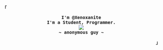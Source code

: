 <div align="justify">
<p align="left"><strong><samp>「</samp></strong></p>
  <p align="center">
    <samp>
      <b>
        I'm @Xenoxanite
      <br>
        I'm a Student, Programmer.
      </b>
      <br>
        <image src="https://readme-typing-svg.demolab.com?font=Fira+code&pause=1000&color=89B4FA&center=true&vCenter=true&width=650&height=80&lines=I'm+dumb;Just+a+little+brat;Linux+enthusiast;Learning+machine+learning;Interested+in+machine+learning+%26+ethical+hacking)](https://git.io/typing-svg)">
      <br>
      <b>
        ~ anonymous guy ~
      </b>
    </samp>
  </p>
<p align="right"><strong><samp>」</samp></strong></p>
</div>